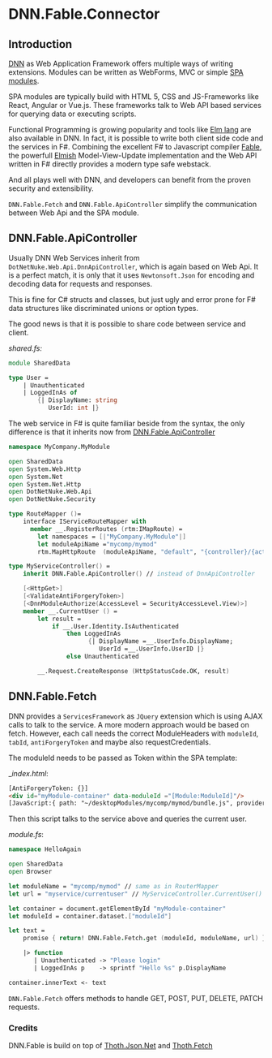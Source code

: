 # DNN.Fable.Connector

## Introduction

[DNN](https://dnndocs.com) as Web Application Framework offers multiple ways of writing extensions. Modules can be written as WebForms, MVC or simple [SPA modules](https://dnndocs.com/content/guides/tutorials/modules/about-modules/spa-module-development/index.html#spa-module-development).

SPA modules are typically build with HTML 5, CSS and JS-Frameworks like React, Angular or Vue.js. These frameworks talk to Web API based services for querying data or executing scripts.

Functional Programming is growing popularity and tools like [Elm lang](https://elm-lang.org) are also available in DNN. In fact, it is possible to write both client side code and the services in F#. Combining the excellent F# to Javascript compiler [Fable](https://fable.io), the powerfull [Elmish](https://elmish.github.io/elmish/) Model-View-Update implementation and the Web API written in F# directly provides a modern type safe webstack. 

And all plays well with DNN, and developers can benefit from the proven security and extensibility.

`DNN.Fable.Fetch` and `DNN.Fable.ApiController` simplify the communication between Web Api and the SPA module.

## DNN.Fable.ApiController

Usually DNN Web Services inherit from `DotNetNuke.Web.Api.DnnApiController`, which is again based on Web Api. It is a perfect match, it is only that it uses `Newtonsoft.Json` for encoding and decoding data for requests and responses.

This is fine for C# structs and classes, but just ugly and error prone for F# data structures like discriminated unions or option types.

The good news is that it is possible to share code between service and client.

_shared.fs:_
```fsharp
module SharedData

type User =
    | Unauthenticated
    | LoggedInAs of
        {| DisplayName: string
           UserId: int |}
```

The web service in F# is quite familiar beside from the syntax, the only difference is that it inherits now from [DNN.Fable.ApiController](https://www.nuget.org/packages/DNN.Fable.ApiController/)

```fsharp
namespace MyCompany.MyModule

open SharedData
open System.Web.Http
open System.Net
open System.Net.Http
open DotNetNuke.Web.Api
open DotNetNuke.Security

type RouteMapper ()=
    interface IServiceRouteMapper with
      member __.RegisterRoutes (rtm:IMapRoute) = 
        let namespaces = [|"MyCompany.MyModule"|]
        let moduleApiName ="mycomp/mymod" 
        rtm.MapHttpRoute  (moduleApiName, "default", "{controller}/{action}", namespaces) |> ignore                                

type MyServiceController() = 
    inherit DNN.Fable.ApiController() // instead of DnnApiController

    [<HttpGet>]
    [<ValidateAntiForgeryToken>] 
    [<DnnModuleAuthorize(AccessLevel = SecurityAccessLevel.View)>] 
    member __.CurrentUser () =
        let result = 
            if __.User.Identity.IsAuthenticated 
                then LoggedInAs 
                      {| DisplayName =__.UserInfo.DisplayName; 
                         UserId =__.UserInfo.UserID |}
                else Unauthenticated

        __.Request.CreateResponse (HttpStatusCode.OK, result)
```


## DNN.Fable.Fetch

DNN provides a `ServicesFramework` as `JQuery` extension which is using AJAX calls to talk to the service. A more modern approach would be based on fetch.
However, each call needs the correct ModuleHeaders with `moduleId`, `tabId`, `antiForgeryToken` and maybe also requestCredentials.

The moduleId needs to be passed as Token within the SPA template:  

__index.html_:
```html
[AntiForgeryToken: {}]
<div id="myModule-container" data-moduleId ="[Module:ModuleId]"/>
[JavaScript:{ path: "~/desktopModules/mycomp/mymod/bundle.js", provider:"DnnFormBottomProvider"}]
```
Then this script talks to the service above and queries the current user.

_module.fs_:
```fsharp
namespace HelloAgain

open SharedData
open Browser

let moduleName = "mycomp/mymod" // same as in RouterMapper
let url = "myservice/currentuser" // MyServiceController.CurrentUser()

let container = document.getElementById "myModule-container"
let moduleId = container.dataset.["moduleId"]

let text =
    promise { return! DNN.Fable.Fetch.get (moduleId, moduleName, url) }

    |> function
       | Unauthenticated -> "Please login"
       | LoggedInAs p    -> sprintf "Hello %s" p.DisplayName

container.innerText <- text  
```

`DNN.Fable.Fetch` offers methods to handle GET, POST, PUT, DELETE, PATCH requests.

### Credits
DNN.Fable is build on top of [Thoth.Json.Net](https://github.com/thoth-org/Thoth.Json.Net) and [Thoth.Fetch](https://github.com/thoth-org/Thoth.Fetch)